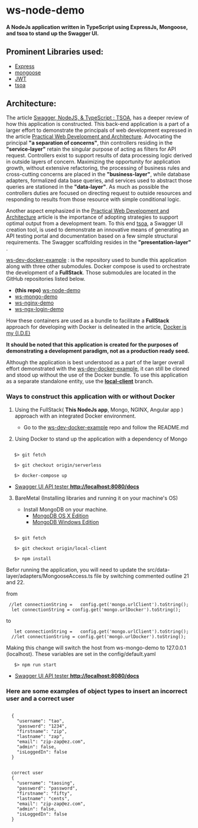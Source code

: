 # ws-node-demo
#### A NodeJs application written in TypeScript using ExpressJs, Mongoose, and tsoa to stand up the Swagger UI.

## Prominent Libraries used:
- [Express](https://expressjs.com)
- [mongoose](http://mongoosejs.com/)
- [JWT](https://github.com/auth0/node-jsonwebtoken)
- [tsoa](https://github.com/lukeautry/tsoa)

## Architecture:
The article [Swagger, NodeJS, & TypeScript : TSOA](https://medium.com/@will.streeter/swagger-nodejs-typescript-tsoa-15a3f10fabaf),
has a deeper review of how this application is constructed.
This back-end application is a part of a larger effort to demonstrate the principals of web development expressed
in the article [Practical Web Development and Architecture](https://medium.com/@will.streeter/practical-web-development-and-architecture-26a37d04c10f).
Advocating the principal **"a separation of concerns"**, thin controllers residing in the **"service-layer"**
retain the singular purpose of acting as filters for API request. Controllers exist to support results of data processing
logic derived in outside layers of concern.  Maximizing the opportunity for application growth, without extensive refactoring,
the processing of business rules  and cross-cutting concerns are placed in the  **"business-layer"**, while
database adapters, formalized data base queries, and services used to abstract those queries are stationed in the **"data-layer"**.
As much as possible the controllers duties are focused on directing request to outside resources and responding to results from those
resource with simple conditional logic.

Another aspect  emphasized in the  [Practical Web Development and Architecture](https://medium.com/@will.streeter/practical-web-development-and-architecture-26a37d04c10f) article
is the importance of adopting strategies to support optimal output from a development team. To this end
[tsoa](https://github.com/lukeautry/tsoa), a Swagger UI creation tool, is used to demonstrate an innovative means of
generating an API testing portal and documentation based on a few simple structural requirements. The Swagger scaffolding
resides in the **"presentation-layer"** .

[ws-dev-docker-example](https://github.com/WillStreeter/ws-dev-docker-example) : is the repository used to bundle this
application along with three other submodules. Docker compose is used to orchestrate the development of a **FullStack**.
Those submodules are located in the GitHub repositories listed below.

+ **(this repo)** [ws-node-demo](https://github.com/WillStreeter/ws-node-demo)
+ [ws-mongo-demo](https://github.com/WillStreeter/ws-mongo-demo)
+ [ws-nginx-demo](https://github.com/WillStreeter/ws-nginx-demo)
+ [ws-ngx-login-demo](https://github.com/WillStreeter/ws-ngx-login-demo)

How these containers are used as a bundle to facilitate a **FullStack** approach for developing with Docker is delineated in the article,
[Docker is my {I.D.E}](https://medium.com/@will.streeter/docker-is-my-i-d-e-d6dc84cca26d)

**It should be noted that this application is created for the purposes of demonstrating a development paradigm, not as a production
ready seed.**

Although the application is best understood as a part of the larger overall effort demonstrated with the
[ws-dev-docker-example](https://github.com/WillStreeter/ws-dev-docker-example), it can still be cloned and stood up
without the use of the Docker bundle. To use this application as a separate standalone entity, use the
**[local-client](https://github.com/WillStreeter/ws-node-demo/tree/local-client)** branch.


### Ways to construct this application with or without Docker

1. Using the FullStack( **This NodeJs app**, Mongo, NGINX, Angular app ) approach with an integrated Docker environment.

   + Go to the  [ws-dev-docker-example](https://github.com/WillStreeter/ws-dev-docker-example) repo and follow the README.md


2. Using Docker to stand up the application with a dependency of Mongo

  ```$> git clone https://github.com/WillStreeter/ws-node-demo.git

     $> git fetch

     $> git checkout origin/serverless

     $> docker-compose up

  ```
   + [Swagger UI API tester  **http://localhost:8080/docs**](http://localhost:8080/docs)


3. BareMetal (Installing libraries and running it on your machine's OS)

   + Install MongoDB on your machine.
     + [MongoDB OS X Edition](https://docs.mongodb.com/manual/tutorial/install-mongodb-on-os-x/)
     + [MongoDB Windows Edition](https://docs.mongodb.com/manual/tutorial/install-mongodb-on-windows/)


  ```$> git clone https://github.com/WillStreeter/ws-node-demo.git

     $> git fetch

     $> git checkout origin/local-client

     $> npm install
  ```

   Befor running the application, you will need to update the src/data-layer/adapters/MongooseAccess.ts file by switching commented outline
   21 and 22.

  from

  ```
   //let connectionString =   config.get('mongo.urlClient').toString();
    let connectionString = config.get('mongo.urlDocker').toString();
  ```

  to

  ```
     let connectionString =   config.get('mongo.urlClient').toString();
    //let connectionString = config.get('mongo.urlDocker').toString();
  ```

Making this change will switch the host from ws-mongo-demo to 127.0.0.1 (localhost). These variables are set in the config/default.yaml


  ```
     $> npm run start
  ```

   + [Swagger UI API tester  **http://localhost:8080/docs**](http://localhost:8080/docs)



### Here are some examples of object types to insert an incorrect user and a correct user

  ```incorrect user

    {
      "username": "tao",
      "password": "1234",
      "firstname": "zip",
      "lastname": "zap",
      "email": "zip-zap@ez.com",
      "admin": false,
      "isLoggedIn": false
    }


    correct user
    {
      "username": "taosing",
      "password": "password",
      "firstname": "fifty",
      "lastname": "cents",
      "email": "zip-zap@ez.com",
      "admin": false,
      "isLoggedIn": false
    }
  ```